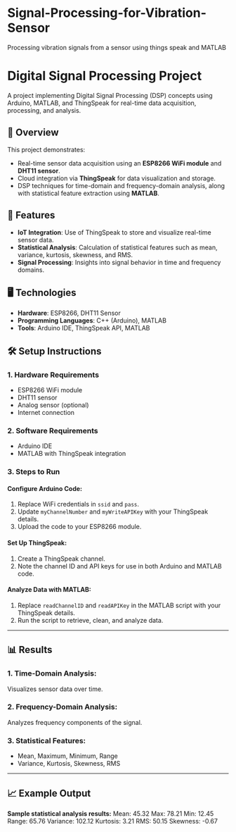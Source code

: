 # Signal-Processing-for-Vibration-Sensor
Processing vibration signals from a sensor using things speak and MATLAB
# Digital Signal Processing Project

A project implementing Digital Signal Processing (DSP) concepts using Arduino, MATLAB, and ThingSpeak for real-time data acquisition, processing, and analysis.

## 📜 Overview
This project demonstrates:
- Real-time sensor data acquisition using an **ESP8266 WiFi module** and **DHT11 sensor**.
- Cloud integration via **ThingSpeak** for data visualization and storage.
- DSP techniques for time-domain and frequency-domain analysis, along with statistical feature extraction using **MATLAB**.

## 🚀 Features
- **IoT Integration**: Use of ThingSpeak to store and visualize real-time sensor data.
- **Statistical Analysis**: Calculation of statistical features such as mean, variance, kurtosis, skewness, and RMS.
- **Signal Processing**: Insights into signal behavior in time and frequency domains.

## 🖥️ Technologies
- **Hardware**: ESP8266, DHT11 Sensor
- **Programming Languages**: C++ (Arduino), MATLAB
- **Tools**: Arduino IDE, ThingSpeak API, MATLAB

## 🛠️ Setup Instructions

### 1. Hardware Requirements
- ESP8266 WiFi module
- DHT11 sensor
- Analog sensor (optional)
- Internet connection

### 2. Software Requirements
- Arduino IDE
- MATLAB with ThingSpeak integration

### 3. Steps to Run

#### Configure Arduino Code:
1. Replace WiFi credentials in `ssid` and `pass`.
2. Update `myChannelNumber` and `myWriteAPIKey` with your ThingSpeak details.
3. Upload the code to your ESP8266 module.

#### Set Up ThingSpeak:
1. Create a ThingSpeak channel.
2. Note the channel ID and API keys for use in both Arduino and MATLAB code.

#### Analyze Data with MATLAB:
1. Replace `readChannelID` and `readAPIKey` in the MATLAB script with your ThingSpeak details.
2. Run the script to retrieve, clean, and analyze data.

---

## 📊 Results

### 1. Time-Domain Analysis:
Visualizes sensor data over time.

### 2. Frequency-Domain Analysis:
Analyzes frequency components of the signal.

### 3. Statistical Features:
- Mean, Maximum, Minimum, Range
- Variance, Kurtosis, Skewness, RMS

---

## 📈 Example Output

**Sample statistical analysis results:**
Mean: 45.32
Max: 78.21
Min: 12.45
Range: 65.76
Variance: 102.12
Kurtosis: 3.21
RMS: 50.15
Skewness: -0.67

